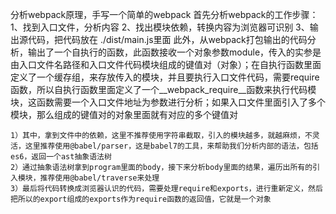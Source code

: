 分析webpack原理，手写一个简单的webpack
首先分析webpack的工作步骤：
    1、找到入口文件，分析内容
    2、找出模块依赖，转换内容为浏览器可识别
    3、输出源代码，把代码放在 ./dist/main.js里面
此外，从webpack打包输出的代码分析，输出了一个自执行的函数，此函数接收一个对象参数module，传入的实参是由入口文件名路径和入口文件代码模块组成的键值对（对象）；在自执行函数里面定义了一个缓存组，来存放传入的模块，并且要执行入口文件代码，需要require函数，所以自执行函数里面定义了一个__webpack_require__函数来执行代码模块，这函数需要一个入口文件地址为参数进行分析；如果入口文件里面引入了多个模块，那么组成的键值对的对象里面就有对应的多个键值对

    1）其中，拿到文件中的依赖，这里不推荐使用字符串截取，引入的模块越多，就越麻烦，不灵活，这里推荐使用@babel/parser，这是babel7的工具，来帮助我们分析内部的语法，包括es6，返回一个ast抽象语法树
    2）通过抽象语法树拿到program里面的body，接下来分析body里面的结果，遍历出所有的引入模块，推荐使用@babel/traverse来处理
    3）最后将代码转换成浏览器认识的代码，需要处理require和exports，进行重新定义，然后把所以的export组成的exports作为require函数的返回值，它就是一个对象

